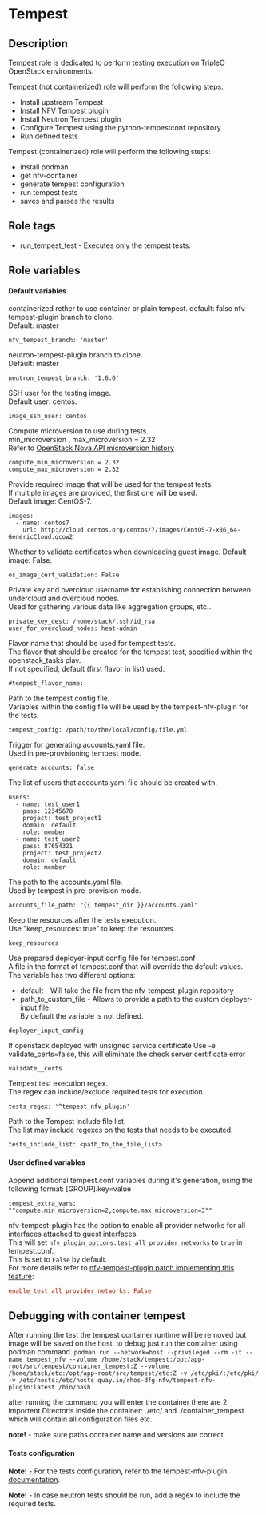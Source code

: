 # Tempest

## Description
Tempest role is dedicated to perform testing execution on TripleO OpenStack environments.

Tempest (not containerized) role will perform the following steps:
  - Install upstream Tempest
  - Install NFV Tempest plugin
  - Install Neutron Tempest plugin
  - Configure Tempest using the python-tempestconf repository
  - Run defined tests

Tempest (containerized) role will perform the following steps:
  - install podman
  - get nfv-container
  - generate tempest configuration
  - run tempest tests
  - saves and parses the results

## Role tags
* run_tempest_test - Executes only the tempest tests.

## Role variables
#### Default variables
containerized rether to use container or plain tempest.
default: false
nfv-tempest-plugin branch to clone.  
Default: master
```
nfv_tempest_branch: 'master'
```
neutron-tempest-plugin branch to clone.  
Default: master
```
neutron_tempest_branch: '1.6.0'
```
SSH user for the testing image.  
Default user: centos.
```
image_ssh_user: centos
```

Compute microversion to use during tests.  
min_microversion , max_microversion = 2.32  
Refer to [OpenStack Nova API microversion history](https://docs.openstack.org/nova/latest/reference/api-microversion-history.html)
```
compute_min_microversion = 2.32
compute_max_microversion = 2.32
```

Provide required image that will be used for the tempest tests.  
If multiple images are provided, the first one will be used.  
Default image: CentOS-7.
```
images:
  - name: centos7
    url: http://cloud.centos.org/centos/7/images/CentOS-7-x86_64-GenericCloud.qcow2
```

Whether to validate certificates when downloading guest image.
Default image: False.
```
os_image_cert_validation: False
```

Private key and overcloud username for establishing connection between undercloud and overcloud nodes.  
Used for gathering various data like aggregation groups, etc...
```
private_key_dest: /home/stack/.ssh/id_rsa
user_for_overcloud_nodes: heat-admin
```

Flavor name that should be used for tempest tests.  
The flavor that should be created for the tempest test, specified within the openstack_tasks play.  
If not specified, default (first flavor in list) used.
```
#tempest_flavor_name:
```

Path to the tempest config file.  
Variables within the config file will be used by the tempest-nfv-plugin for the tests.  
```
tempest_config: /path/to/the/local/config/file.yml
```

Trigger for generating accounts.yaml file.  
Used in pre-provisioning tempest mode.
```
generate_accounts: false
```

The list of users that accounts.yaml file should be created with.
```
users:
  - name: test_user1
    pass: 12345678
    project: test_project1
    domain: default
    role: member
  - name: test_user2
    pass: 87654321
    project: test_project2
    domain: default
    role: member
```

The path to the accounts.yaml file.  
Used by tempest in pre-provision mode.
```
accounts_file_path: "{{ tempest_dir }}/accounts.yaml"
```

Keep the resources after the tests execution.  
Use "keep_resources: true" to keep the resources.
```
keep_resources
```

Use prepared deployer-input config file for tempest.conf  
A file in the format of tempest.conf that will override the default values.  
The variable has two different options:
* default - Will take the file from the nfv-tempest-plugin repository
* path_to_custom_file - Allows to provide a path to the custom deployer-input file.  
By default the variable is not defined.
```
deployer_input_config
```

If openstack deployed with unsigned service certificate
Use -e validate_certs=false, this will eliminate the check server certificate
error
```
validate__certs
```

Tempest test execution regex.  
The regex can include/exclude required tests for execution.
```
tests_regex: '^tempest_nfv_plugin'
```

Path to the Tempest include file list.  
The list may include regexes on the tests that needs to be executed.
```
tests_include_list: <path_to_the_file_list>
```

#### User defined variables
Append additional tempest.conf variables during it's generation, using the following format:
[GROUP].key=value
```
tempest_extra_vars: ""compute.min_microversion=2,compute.max_microversion=3""
```

nfv-tempest-plugin has the option to enable all provider networks for all interfaces attached to guest interfaces.  
This will set `nfv_plugin_options.test_all_provider_networks` to `true` in tempest.conf.  
This is set to `False` by default.  
For more details refer to [nfv-tempest-plugin patch implementing this feature](https://github.com/redhat-openstack/nfv-tempest-plugin/commit/10b454667a602d08edcfd7ccefc5e9deeab9ebf4):
```ini
enable_test_all_provider_networks: False
```

## Debugging with container tempest
After running the test the tempest container runtime will be removed but image will be saved on the host. to debug just run the container using podman command.
`podman run --network=host --privileged --rm -it --name tempest_nfv --volume /home/stack/tempest:/opt/app-root/src/tempest/container_tempest:Z --volume /home/stack/etc:/opt/app-root/src/tempest/etc:Z -v /etc/pki/:/etc/pki/ -v /etc/hosts:/etc/hosts quay.io/rhos-dfg-nfv/tempest-nfv-plugin:latest /bin/bash`

after running the command you will enter the container there are 2 importent Directoris inside the container: ./etc/ and ./container_tempest which will contain all configuration files etc.

**note!** - make sure paths container name and versions are correct
#### Tests configuration
**Note!** - For the tests configuration, refer to the tempest-nfv-plugin [documentation](https://github.com/redhat-openstack/tempest-nfv-plugin/tree/master/docs).

**Note!** - In case neutron tests should be run, add a regex to include the required tests.
